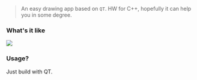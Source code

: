 > An easy drawing app based on `QT`. HW for C++, hopefully it can help you in some degree.

### What's it like

![](Intro.gif)

### Usage?

Just build with QT.

